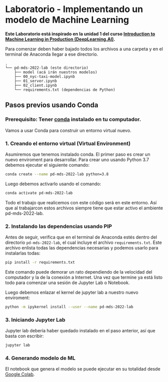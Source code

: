 # Laboratorio - Implementando un modelo de Machine Learning

**Este Laboratorio está inspirado en la unidad 1 del curso [Introduction to Machine Learning in Production (DeepLearning.AI)](https://www.coursera.org/learn/introduction-to-machine-learning-in-production/home/welcome).**

Para comenzar deben haber bajado todos los archivos a una carpeta y en el terminal de Anaconda llegar a ese directorio.

```
.
└── pd-mds-2022-lab (este directorio)
    ├── model (acá irán nuestros modelos)
    ├── 00_nyc-taxi-model.ipynb
    ├── 01_server.ipynb
    ├── 02_client.ipynb
    └── requirements.txt (dependencias de Python)
```
 
 
## Pasos previos usando Conda
 
### Prerequisito: Tener [conda](https://docs.conda.io/en/latest/) instalado en tu computador.
 
Vamos a usar Conda para construir un entorno virtual nuevo.
 
### 1. Creando el entorno virtual (Virtual Environment)
 
Asumiremos que tenemos instalado conda. El primer paso es crear un nuevo enviroment para desarrollar. Para crear uno usando Python 3.7 debemos ejecutar el siguiente comando:
 
```bash
conda create --name pd-mds-2022-lab python=3.8
```
 
Luego debemos activarlo usando el comando:
 
```bash
conda activate pd-mds-2022-lab
```
 
Todo el trabajo que realicemos con este código será en este entorno. Así que al trabajarcon estos archivos siempre tiene que estar activo el ambiente pd-mds-2022-lab.
 
### 2. Instalando las dependencias usando PIP 
 
Antes de seguir, verifica que en el terminal de Anaconda estés dentro del directorio `pd-mds-2022-lab`, el cual incluye el archivo `requirements.txt`. Este archivo enlista todas las dependencias necesarias y podemos usarlo para instalarlas todas:
 
```bash
pip install -r requirements.txt
```
 
Este comando puede demorar un rato dependiendo de la velocidad del computador y la de la conexión a Internet. Una vez que termine ya está listo todo para comenzar una sesión de Jupyter Lab o Notebook.

Luego debemos enlazar el kernel de jupyter lab a nuestro nuevo enviroment:

```bash
python -m ipykernel install --user --name pd-mds-2022-lab
```

 
### 3. Iniciando Jupyter Lab
 
Jupyter lab debería haber quedado instalado en el paso anterior, así que basta con escribir:

```bash
jupyter lab
```

### 4. Generando modelo de ML

El notebook que genera el modelo se puede ejecutar en su totalidad desde [Google Colab](https://colab.research.google.com/drive/1U71oPoyaaZJN2oniiHl_Re5W8T9LRZpA?usp=sharing).
